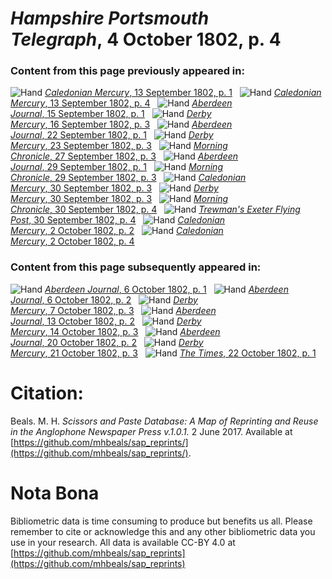 # *Hampshire Portsmouth Telegraph*, 4 October 1802, p. 4  
  
### Content from this page previously appeared in:  
![Hand](http://scissorsandpaste.net/wp-content/uploads/2017/06/smallhandpointer.png) [*Caledonian Mercury*, 13 September 1802, p. 1](https://mhbeals.github.io/sap_html/Caledonian-Mercury/Caledonian-Mercury-13-September-1802-p-1)  
![Hand](http://scissorsandpaste.net/wp-content/uploads/2017/06/smallhandpointer.png) [*Caledonian Mercury*, 13 September 1802, p. 4](https://mhbeals.github.io/sap_html/Caledonian-Mercury/Caledonian-Mercury-13-September-1802-p-4)  
![Hand](http://scissorsandpaste.net/wp-content/uploads/2017/06/smallhandpointer.png) [*Aberdeen Journal*, 15 September 1802, p. 1](https://mhbeals.github.io/sap_html/Aberdeen-Journal/Aberdeen-Journal-15-September-1802-p-1)  
![Hand](http://scissorsandpaste.net/wp-content/uploads/2017/06/smallhandpointer.png) [*Derby Mercury*, 16 September 1802, p. 3](https://mhbeals.github.io/sap_html/Derby-Mercury/Derby-Mercury-16-September-1802-p-3)  
![Hand](http://scissorsandpaste.net/wp-content/uploads/2017/06/smallhandpointer.png) [*Aberdeen Journal*, 22 September 1802, p. 1](https://mhbeals.github.io/sap_html/Aberdeen-Journal/Aberdeen-Journal-22-September-1802-p-1)  
![Hand](http://scissorsandpaste.net/wp-content/uploads/2017/06/smallhandpointer.png) [*Derby Mercury*, 23 September 1802, p. 3](https://mhbeals.github.io/sap_html/Derby-Mercury/Derby-Mercury-23-September-1802-p-3)  
![Hand](http://scissorsandpaste.net/wp-content/uploads/2017/06/smallhandpointer.png) [*Morning Chronicle*, 27 September 1802, p. 3](https://mhbeals.github.io/sap_html/Morning-Chronicle/Morning-Chronicle-27-September-1802-p-3)  
![Hand](http://scissorsandpaste.net/wp-content/uploads/2017/06/smallhandpointer.png) [*Aberdeen Journal*, 29 September 1802, p. 1](https://mhbeals.github.io/sap_html/Aberdeen-Journal/Aberdeen-Journal-29-September-1802-p-1)  
![Hand](http://scissorsandpaste.net/wp-content/uploads/2017/06/smallhandpointer.png) [*Morning Chronicle*, 29 September 1802, p. 3](https://mhbeals.github.io/sap_html/Morning-Chronicle/Morning-Chronicle-29-September-1802-p-3)  
![Hand](http://scissorsandpaste.net/wp-content/uploads/2017/06/smallhandpointer.png) [*Caledonian Mercury*, 30 September 1802, p. 3](https://mhbeals.github.io/sap_html/Caledonian-Mercury/Caledonian-Mercury-30-September-1802-p-3)  
![Hand](http://scissorsandpaste.net/wp-content/uploads/2017/06/smallhandpointer.png) [*Derby Mercury*, 30 September 1802, p. 3](https://mhbeals.github.io/sap_html/Derby-Mercury/Derby-Mercury-30-September-1802-p-3)  
![Hand](http://scissorsandpaste.net/wp-content/uploads/2017/06/smallhandpointer.png) [*Morning Chronicle*, 30 September 1802, p. 4](https://mhbeals.github.io/sap_html/Morning-Chronicle/Morning-Chronicle-30-September-1802-p-4)  
![Hand](http://scissorsandpaste.net/wp-content/uploads/2017/06/smallhandpointer.png) [*Trewman's Exeter Flying Post*, 30 September 1802, p. 4](https://mhbeals.github.io/sap_html/Trewman's-Exeter-Flying-Post/Trewman's-Exeter-Flying-Post-30-September-1802-p-4)  
![Hand](http://scissorsandpaste.net/wp-content/uploads/2017/06/smallhandpointer.png) [*Caledonian Mercury*, 2 October 1802, p. 2](https://mhbeals.github.io/sap_html/Caledonian-Mercury/Caledonian-Mercury-2-October-1802-p-2)  
![Hand](http://scissorsandpaste.net/wp-content/uploads/2017/06/smallhandpointer.png) [*Caledonian Mercury*, 2 October 1802, p. 4](https://mhbeals.github.io/sap_html/Caledonian-Mercury/Caledonian-Mercury-2-October-1802-p-4)  
  
### Content from this page subsequently appeared in:  
![Hand](http://scissorsandpaste.net/wp-content/uploads/2017/06/smallhandpointer.png) [*Aberdeen Journal*, 6 October 1802, p. 1](https://mhbeals.github.io/sap_html/Aberdeen-Journal/Aberdeen-Journal-6-October-1802-p-1)  
![Hand](http://scissorsandpaste.net/wp-content/uploads/2017/06/smallhandpointer.png) [*Aberdeen Journal*, 6 October 1802, p. 2](https://mhbeals.github.io/sap_html/Aberdeen-Journal/Aberdeen-Journal-6-October-1802-p-2)  
![Hand](http://scissorsandpaste.net/wp-content/uploads/2017/06/smallhandpointer.png) [*Derby Mercury*, 7 October 1802, p. 3](https://mhbeals.github.io/sap_html/Derby-Mercury/Derby-Mercury-7-October-1802-p-3)  
![Hand](http://scissorsandpaste.net/wp-content/uploads/2017/06/smallhandpointer.png) [*Aberdeen Journal*, 13 October 1802, p. 2](https://mhbeals.github.io/sap_html/Aberdeen-Journal/Aberdeen-Journal-13-October-1802-p-2)  
![Hand](http://scissorsandpaste.net/wp-content/uploads/2017/06/smallhandpointer.png) [*Derby Mercury*, 14 October 1802, p. 3](https://mhbeals.github.io/sap_html/Derby-Mercury/Derby-Mercury-14-October-1802-p-3)  
![Hand](http://scissorsandpaste.net/wp-content/uploads/2017/06/smallhandpointer.png) [*Aberdeen Journal*, 20 October 1802, p. 2](https://mhbeals.github.io/sap_html/Aberdeen-Journal/Aberdeen-Journal-20-October-1802-p-2)  
![Hand](http://scissorsandpaste.net/wp-content/uploads/2017/06/smallhandpointer.png) [*Derby Mercury*, 21 October 1802, p. 3](https://mhbeals.github.io/sap_html/Derby-Mercury/Derby-Mercury-21-October-1802-p-3)  
![Hand](http://scissorsandpaste.net/wp-content/uploads/2017/06/smallhandpointer.png) [*The Times*, 22 October 1802, p. 1](https://mhbeals.github.io/sap_html/The-Times/The-Times-22-October-1802-p-1)  


# Citation: 

Beals. M. H. *Scissors and Paste Database: A Map of Reprinting and Reuse in the Anglophone Newspaper Press v.1.0.1.* 2 June 2017. Available at [https://github.com/mhbeals/sap_reprints/](https://github.com/mhbeals/sap_reprints/). 

# Nota Bona

Bibliometric data is time consuming to produce but benefits us all. Please remember to cite or acknowledge this and any other bibliometric data you use in your research. All data is available CC-BY 4.0 at [https://github.com/mhbeals/sap_reprints](https://github.com/mhbeals/sap_reprints)